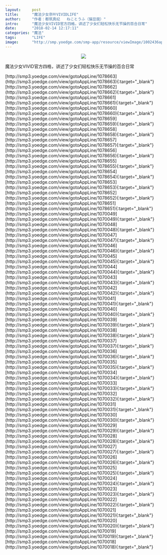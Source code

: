 ```yaml
---
layout:     post
title:      "魔法少女奈叶VIVIDLIFE"
author:     "作者：都筑真纪   ねことうふ（猫豆腐）"
intro:      "魔法少女VIVID官方四格，讲述了少女们轻松快乐无节操的百合日常"
date:       "2018-02-14 12:17:11"
categories: "魔法"
tags:       "LIFE"
image:      "http://smp.yoedge.com/smp-app/resource/viewImage/1002436appline.png"
---
```

<div style="text-align: center">
<p><img src="http://smp.yoedge.com/smp-app/resource/viewImage/1002436appline.png"/></p>
</div>
<p class="post-meta">
<span>魔法少女VIVID官方四格，讲述了少女们轻松快乐无节操的百合日常</span>
</p>
[http://smp3.yoedge.com/view/gotoAppLine/1078663](http://smp3.yoedge.com/view/gotoAppLine/1078663){:target="_blank"}
[http://smp3.yoedge.com/view/gotoAppLine/1078662](http://smp3.yoedge.com/view/gotoAppLine/1078662){:target="_blank"}
[http://smp3.yoedge.com/view/gotoAppLine/1078661](http://smp3.yoedge.com/view/gotoAppLine/1078661){:target="_blank"}
[http://smp3.yoedge.com/view/gotoAppLine/1078660](http://smp3.yoedge.com/view/gotoAppLine/1078660){:target="_blank"}
[http://smp3.yoedge.com/view/gotoAppLine/1078659](http://smp3.yoedge.com/view/gotoAppLine/1078659){:target="_blank"}
[http://smp3.yoedge.com/view/gotoAppLine/1078658](http://smp3.yoedge.com/view/gotoAppLine/1078658){:target="_blank"}
[http://smp3.yoedge.com/view/gotoAppLine/1078657](http://smp3.yoedge.com/view/gotoAppLine/1078657){:target="_blank"}
[http://smp3.yoedge.com/view/gotoAppLine/1078656](http://smp3.yoedge.com/view/gotoAppLine/1078656){:target="_blank"}
[http://smp3.yoedge.com/view/gotoAppLine/1078655](http://smp3.yoedge.com/view/gotoAppLine/1078655){:target="_blank"}
[http://smp3.yoedge.com/view/gotoAppLine/1078654](http://smp3.yoedge.com/view/gotoAppLine/1078654){:target="_blank"}
[http://smp3.yoedge.com/view/gotoAppLine/1078653](http://smp3.yoedge.com/view/gotoAppLine/1078653){:target="_blank"}
[http://smp3.yoedge.com/view/gotoAppLine/1078652](http://smp3.yoedge.com/view/gotoAppLine/1078652){:target="_blank"}
[http://smp3.yoedge.com/view/gotoAppLine/1078651](http://smp3.yoedge.com/view/gotoAppLine/1078651){:target="_blank"}
[http://smp3.yoedge.com/view/gotoAppLine/1070049](http://smp3.yoedge.com/view/gotoAppLine/1070049){:target="_blank"}
[http://smp3.yoedge.com/view/gotoAppLine/1070048](http://smp3.yoedge.com/view/gotoAppLine/1070048){:target="_blank"}
[http://smp3.yoedge.com/view/gotoAppLine/1070047](http://smp3.yoedge.com/view/gotoAppLine/1070047){:target="_blank"}
[http://smp3.yoedge.com/view/gotoAppLine/1070046](http://smp3.yoedge.com/view/gotoAppLine/1070046){:target="_blank"}
[http://smp3.yoedge.com/view/gotoAppLine/1070045](http://smp3.yoedge.com/view/gotoAppLine/1070045){:target="_blank"}
[http://smp3.yoedge.com/view/gotoAppLine/1070044](http://smp3.yoedge.com/view/gotoAppLine/1070044){:target="_blank"}
[http://smp3.yoedge.com/view/gotoAppLine/1070043](http://smp3.yoedge.com/view/gotoAppLine/1070043){:target="_blank"}
[http://smp3.yoedge.com/view/gotoAppLine/1070042](http://smp3.yoedge.com/view/gotoAppLine/1070042){:target="_blank"}
[http://smp3.yoedge.com/view/gotoAppLine/1070041](http://smp3.yoedge.com/view/gotoAppLine/1070041){:target="_blank"}
[http://smp3.yoedge.com/view/gotoAppLine/1070040](http://smp3.yoedge.com/view/gotoAppLine/1070040){:target="_blank"}
[http://smp3.yoedge.com/view/gotoAppLine/1070039](http://smp3.yoedge.com/view/gotoAppLine/1070039){:target="_blank"}
[http://smp3.yoedge.com/view/gotoAppLine/1070038](http://smp3.yoedge.com/view/gotoAppLine/1070038){:target="_blank"}
[http://smp3.yoedge.com/view/gotoAppLine/1070037](http://smp3.yoedge.com/view/gotoAppLine/1070037){:target="_blank"}
[http://smp3.yoedge.com/view/gotoAppLine/1070036](http://smp3.yoedge.com/view/gotoAppLine/1070036){:target="_blank"}
[http://smp3.yoedge.com/view/gotoAppLine/1070035](http://smp3.yoedge.com/view/gotoAppLine/1070035){:target="_blank"}
[http://smp3.yoedge.com/view/gotoAppLine/1070034](http://smp3.yoedge.com/view/gotoAppLine/1070034){:target="_blank"}
[http://smp3.yoedge.com/view/gotoAppLine/1070033](http://smp3.yoedge.com/view/gotoAppLine/1070033){:target="_blank"}
[http://smp3.yoedge.com/view/gotoAppLine/1070032](http://smp3.yoedge.com/view/gotoAppLine/1070032){:target="_blank"}
[http://smp3.yoedge.com/view/gotoAppLine/1070031](http://smp3.yoedge.com/view/gotoAppLine/1070031){:target="_blank"}
[http://smp3.yoedge.com/view/gotoAppLine/1070030](http://smp3.yoedge.com/view/gotoAppLine/1070030){:target="_blank"}
[http://smp3.yoedge.com/view/gotoAppLine/1070029](http://smp3.yoedge.com/view/gotoAppLine/1070029){:target="_blank"}
[http://smp3.yoedge.com/view/gotoAppLine/1070028](http://smp3.yoedge.com/view/gotoAppLine/1070028){:target="_blank"}
[http://smp3.yoedge.com/view/gotoAppLine/1070027](http://smp3.yoedge.com/view/gotoAppLine/1070027){:target="_blank"}
[http://smp3.yoedge.com/view/gotoAppLine/1070026](http://smp3.yoedge.com/view/gotoAppLine/1070026){:target="_blank"}
[http://smp3.yoedge.com/view/gotoAppLine/1070025](http://smp3.yoedge.com/view/gotoAppLine/1070025){:target="_blank"}
[http://smp3.yoedge.com/view/gotoAppLine/1070024](http://smp3.yoedge.com/view/gotoAppLine/1070024){:target="_blank"}
[http://smp3.yoedge.com/view/gotoAppLine/1070023](http://smp3.yoedge.com/view/gotoAppLine/1070023){:target="_blank"}
[http://smp3.yoedge.com/view/gotoAppLine/1070022](http://smp3.yoedge.com/view/gotoAppLine/1070022){:target="_blank"}
[http://smp3.yoedge.com/view/gotoAppLine/1070021](http://smp3.yoedge.com/view/gotoAppLine/1070021){:target="_blank"}
[http://smp3.yoedge.com/view/gotoAppLine/1070020](http://smp3.yoedge.com/view/gotoAppLine/1070020){:target="_blank"}
[http://smp3.yoedge.com/view/gotoAppLine/1070019](http://smp3.yoedge.com/view/gotoAppLine/1070019){:target="_blank"}
[http://smp3.yoedge.com/view/gotoAppLine/1070018](http://smp3.yoedge.com/view/gotoAppLine/1070018){:target="_blank"}


